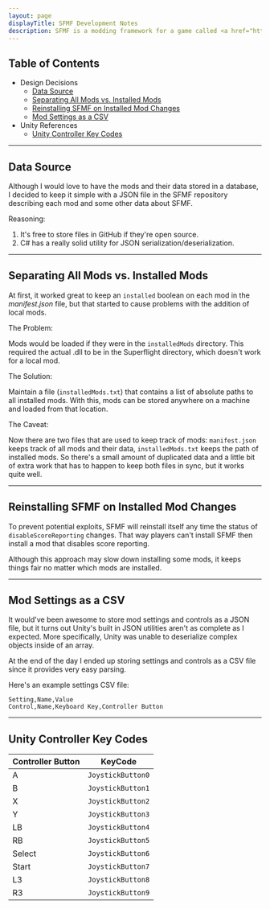 ```yaml
---
layout: page
displayTitle: SFMF Development Notes
description: SFMF is a modding framework for a game called <a href="https://superflightgame.com/">Superflight</a>.
---
```


## Table of Contents

- Design Decisions
  - [Data Source](#data-source)
  - [Separating All Mods vs. Installed Mods](#separating-all-mods-vs-installed-mods)
  - [Reinstalling SFMF on Installed Mod Changes](#reinstalling-sfmf-on-installed-mod-changes)
  - [Mod Settings as a CSV](#mod-settings-as-a-csv)
- Unity References
  - [Unity Controller Key Codes](#unity-controller-key-codes)

---

## Data Source

Although I would love to have the mods and their data stored in a database, I decided to keep it simple with a JSON file in the SFMF repository describing each mod and some other data about SFMF.

Reasoning:

1. It's free to store files in GitHub if they're open source.
2. C# has a really solid utility for JSON serialization/deserialization.

---

## Separating All Mods vs. Installed Mods

At first, it worked great to keep an `installed` boolean on each mod in the *manifest.json* file, but that started to cause problems with the addition of local mods.

The Problem:

Mods would be loaded if they were in the `installedMods` directory. This required the actual .dll to be in the Superflight directory, which doesn't work for a local mod.

The Solution:

Maintain a file (`installedMods.txt`) that contains a list of absolute paths to all installed mods. With this, mods can be stored anywhere on a machine and loaded from that location.

The Caveat:

Now there are two files that are used to keep track of mods: `manifest.json` keeps track of all mods and their data, `installedMods.txt` keeps the path of installed mods. So there's a small amount of duplicated data and a little bit of extra work that has to happen to keep both files in sync, but it works quite well.

---

## Reinstalling SFMF on Installed Mod Changes

To prevent potential exploits, SFMF will reinstall itself any time the status of `disableScoreReporting` changes. That way players can't install SFMF then install a mod that disables score reporting.

Although this approach may slow down installing some mods, it keeps things fair no matter which mods are installed.

---

## Mod Settings as a CSV

It would've been awesome to store mod settings and controls as a JSON file, but it turns out Unity's built in JSON utilities aren't as complete as I expected. More specifically, Unity was unable to deserialize complex objects inside of an array.

At the end of the day I ended up storing settings and controls as a CSV file since it provides very easy parsing.

Here's an example settings CSV file:

```
Setting,Name,Value
Control,Name,Keyboard Key,Controller Button
```

---

## Unity Controller Key Codes

| Controller Button | KeyCode           |
|-------------------|-------------------|
| A                 | `JoystickButton0` |
| B                 | `JoystickButton1` |
| X                 | `JoystickButton2` |
| Y                 | `JoystickButton3` |
| LB                | `JoystickButton4` |
| RB                | `JoystickButton5` |
| Select            | `JoystickButton6` |
| Start             | `JoystickButton7` |
| L3                | `JoystickButton8` |
| R3                | `JoystickButton9` |
